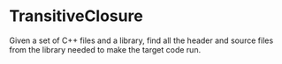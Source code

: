 # TransitiveClosure

Given a set of C++ files and a library, find all the header and source files from the library needed to make the target code run.
